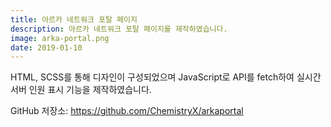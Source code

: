 ```yaml
---
title: 아르카 네트워크 포탈 페이지
description: 아르카 네트워크 포탈 페이지를 제작하였습니다.
image: arka-portal.png
date: 2019-01-10
---
```


HTML, SCSS를 통해 디자인이 구성되었으며 JavaScript로 API를 fetch하여 실시간 서버 인원 표시 기능을 제작하였습니다.

GitHub 저장소: <https://github.com/ChemistryX/arkaportal>
